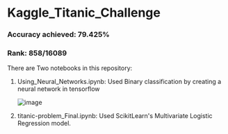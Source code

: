 # Kaggle_Titanic_Challenge

### Accuracy achieved: 79.425%
### Rank: 858/16089
There are Two notebooks in this repository:

1) Using_Neural_Networks.ipynb: Used Binary classification by creating a neural network in tensorflow


   ![image](https://github.com/arpitmathur2412/Kaggle_Titanic_Challenge/assets/98715435/7f92a1b7-f790-4210-8da2-3372e3437081)


   
3) titanic-problem_Final.ipynb: Used ScikitLearn's Multivariate Logistic Regression model.
